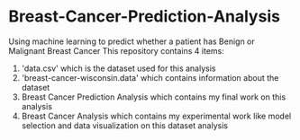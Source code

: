 # Breast-Cancer-Prediction-Analysis
Using machine learning to predict whether a patient has Benign or Malignant Breast Cancer
This repository contains 4 items:
1. 'data.csv' which is the dataset used for this analysis
2. 'breast-cancer-wisconsin.data' which contains information about the dataset
3. Breast Cancer Prediction Analysis which contains my final work on this analysis
4. Breast Cancer Analysis which contains my experimental work like model selection and data visualization on this dataset analysis

